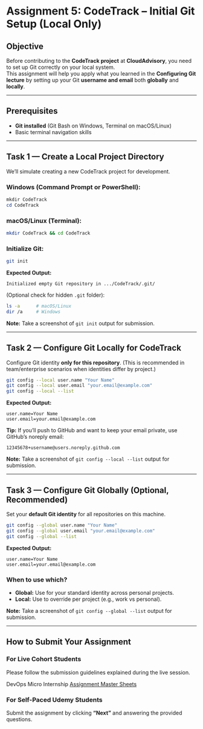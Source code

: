 # Assignment 5: CodeTrack – Initial Git Setup (Local Only)

## Objective
Before contributing to the **CodeTrack project** at **CloudAdvisory**, you need to set up Git correctly on your local system.  
This assignment will help you apply what you learned in the **Configuring Git lecture** by setting up your Git **username and email** both **globally** and **locally**.

---

## Prerequisites
- **Git installed** (Git Bash on Windows, Terminal on macOS/Linux)  
- Basic terminal navigation skills  

---

## Task 1 — Create a Local Project Directory

We’ll simulate creating a new CodeTrack project for development.  

### Windows (Command Prompt or PowerShell):
```powershell
mkdir CodeTrack
cd CodeTrack
````

### macOS/Linux (Terminal):

```bash
mkdir CodeTrack && cd CodeTrack
```

### Initialize Git:

```bash
git init
```

**Expected Output:**

```
Initialized empty Git repository in .../CodeTrack/.git/
```

(Optional check for hidden `.git` folder):

```bash
ls -a      # macOS/Linux
dir /a     # Windows
```

**Note:** Take a screenshot of `git init` output for submission.

---

## Task 2 — Configure Git Locally for CodeTrack

Configure Git identity **only for this repository**.
(This is recommended in team/enterprise scenarios when identities differ by project.)

```bash
git config --local user.name "Your Name"
git config --local user.email "your.email@example.com"
git config --local --list
```

**Expected Output:**

```
user.name=Your Name
user.email=your.email@example.com
```

**Tip:** If you’ll push to GitHub and want to keep your email private, use GitHub’s noreply email:

```
12345678+username@users.noreply.github.com
```

**Note:** Take a screenshot of `git config --local --list` output for submission.

---

## Task 3 — Configure Git Globally (Optional, Recommended)

Set your **default Git identity** for all repositories on this machine.

```bash
git config --global user.name "Your Name"
git config --global user.email "your.email@example.com"
git config --global --list
```

**Expected Output:**

```
user.name=Your Name
user.email=your.email@example.com
```

### When to use which?

* **Global:** Use for your standard identity across personal projects.
* **Local:** Use to override per project (e.g., work vs personal).

**Note:** Take a screenshot of `git config --global --list` output for submission.

---

## How to Submit Your Assignment

### For Live Cohort Students

Please follow the submission guidelines explained during the live session.

DevOps Micro Internship [Assignment Master Sheets](https://docs.google.com/spreadsheets/d/1HnlenHEjytvLJMy84bBF-5B1RABaY_BjbfwCj-qnvHM/edit?gid=1951781267#gid=1951781267)

### For Self-Paced Udemy Students

Submit the assignment by clicking **“Next”** and answering the provided questions.
